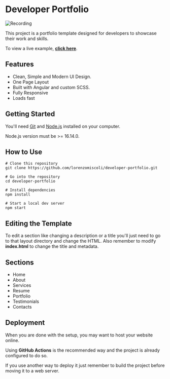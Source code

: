 # Developer Portfolio

![Recording](docs/images/website-recording.gif)

This project is a portfolio template designed for developers to showcase their work and skills.

To view a live example, **[click here](https://lorenzomiscoli.github.io/developer-portfolio/)**.

## Features

- Clean, Simple and Modern UI Design.
- One Page Layout
- Built with Angular and custom SCSS.
- Fully Responsive
- Loads fast

## Getting Started

You'll need [Git](https://git-scm.com/) and [Node.js](https://nodejs.org/en) installed on your computer.

Node.js version must be >= 16.14.0.

## How to Use
```
# Clone this repository
git clone https://github.com/lorenzomiscoli/developer-portfolio.git

# Go into the repository
cd developer-portfolio

# Install dependencies
npm install

# Start a local dev server
npm start
```
## Editing the Template

To edit a section like changing a description or a title you'll just need to go to that layout directory and change the HTML. Also remember to modify **index.html** to change the title and metadata.

## Sections

- Home
- About
- Services
- Resume
- Portfolio
- Testimonials
- Contacts

## Deployment

When you are done with the setup, you may want to host your website online.

Using **GitHub Actions** is the recommended way and the project is already configured to do so.

If you use another way to deploy it just remember to build the project before moving it to a web server.
